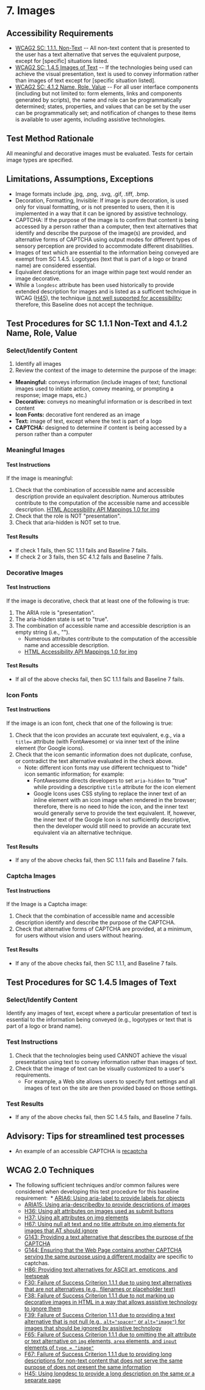 # 7. Images

## Accessibility Requirements
* [WCAG2 SC: 1.1.1. Non-Text](https://www.w3.org/TR/UNDERSTANDING-WCAG20/text-equiv-all.html) -- All non-text content that is presented to the user has a text alternative that serves the equivalent purpose, except for [specific] situations listed. 
* [WCAG2 SC: 1.4.5 Images of Text](https://www.w3.org/TR/UNDERSTANDING-WCAG20/visual-audio-contrast-text-presentation.html) -- If the technologies being used can achieve the visual presentation, text is used to convey information rather than images of text except for [specific situation listed].
* [WCAG2 SC: 4.1.2 Name, Role, Value](https://www.w3.org/TR/UNDERSTANDING-WCAG20/ensure-compat-rsv.html) -- For all user interface components (including but not limited to: form elements, links and components generated by scripts), the name and role can be programmatically determined; states, properties, and values that can be set by the user can be programmatically set; and notification of changes to these items is available to user agents, including assistive technologies. 

## Test Method Rationale
All meaningful and decorative images must be evaluated. Tests for certain image types are specified. 

## Limitations, Assumptions, Exceptions
  * Image formats include .jpg, .png, .svg, .gif, .tiff, .bmp.
  * Decoration, Formatting, Invisible: If image is pure decoration, is used only for visual formatting, or is not presented to users, then it is implemented in a way that it can be ignored by assistive technology.
 * CAPTCHA: If the purpose of the image is to confirm that content is being accessed by a person rather than a computer, then text alternatives that identify and describe the purpose of the image(s) are provided, and alternative forms of CAPTCHA using output modes for different types of sensory perception are provided to accommodate different disabilities.   
 * Images of text which are essential to the information being conveyed are exempt from SC 1.4.5. Logotypes (text that is part of a logo or brand name) are considered essential.
 * Equivalent descriptions for an image within page text would render an image decorative.
 * While a `longdesc` attribute has been used historically to provide extended description for images and is listed as a sufficent technique in WCAG ([H45](http://www.w3.org/TR/WCAG20-TECHS/H45.html)), the technique [is not well supported for accessibility](https://webaim.org/techniques/alttext/longdesctestcases.htm); therefore, this Baseline does not accept the technique.
 
## Test Procedures for SC 1.1.1 Non-Text and 4.1.2 Name, Role, Value
### Select/Identify Content
1. Identify all images
1. Review the context of the image to determine the purpose of the image:
  * **Meaningful:** conveys information (include images of text; functional images used to initiate action, convey meaning, or prompting a response; image maps, etc.)
  * **Decorative:** conveys no meaningful information or is described in text content 
  * **Icon Fonts:** decorative font rendered as an image
  * **Text:** image of text, except where the text is part of a logo
  * **CAPTCHA:** designed to determine if content is being accessed by a person rather than a computer

### Meaningful Images
#### Test Instructions
If the image is meaningful:
1. Check that the combination of accessible name and accessible description provide an equivalent description. Numerous attributes contribute to the computation of the accessible name and accessible description.
   [HTML Accessibility API Mappings 1.0 for img](https://www.w3.org/TR/2017/WD-html-aam-1.0-20171027/#img-element)
1. Check that the role is NOT "presentation".
1. Check that aria-hidden is NOT set to true.

#### Test Results
* If check 1 fails, then SC 1.1.1 fails and Baseline 7 fails.
* If check 2 or 3 fails, then SC 4.1.2 fails and Baseline 7 fails.

### Decorative Images
#### Test Instructions
If the image is decorative, check that at least one of the following is true:
1. The ARIA role is "presentation".
1. The aria-hidden state is set to "true".
1. The combination of accessible name and accessible description is an empty string (i.e., "").
    * Numerous attributes contribute to the computation of the accessible name and accessible description. 
    * [HTML Accessibility API Mappings 1.0 for img](https://www.w3.org/TR/2017/WD-html-aam-1.0-20171027/#img-element)

#### Test Results
* If all of the above checks fail, then SC 1.1.1 fails and Baseline 7 fails.

### Icon Fonts
#### Test Instructions
If the image is an icon font, check that one of the following is true: 
1. Check that the icon provides an accurate text equivalent, e.g., via a `title=` attribute (with FontAwesome) or via inner text of the inline element (for Google icons).
2. Check that the icon semantic information does not duplicate, confuse, or contradict the text alternative evaluated in the check above.
    * Note: different icon fonts may use different techniquest to "hide" icon semantic information; for example:
        * FontAwesome directs developers to set `aria-hidden` to "true" while providing a descriptive `title` attribute for the icon element
        * Google Icons uses CSS styling to replace the inner text of an inline element with an icon image when rendered in the browser; therefore, there is no need to hide the icon, and the inner text would generally serve to provide the text equivalent. If, however, the inner text of the Google Icon is not sufficiently descriptive, then the developer would still need to provide an accurate text equivalent via an alternative technique.

#### Test Results
* If any of the above checks fail, then SC 1.1.1 fails and Baseline 7 fails.

### Captcha Images
#### Test Instructions
If the Image is a Captcha image:
1. Check that the combination of accessible name and accessible description identify and describe the purpose of the CAPTCHA.
1. Check that alternative forms of CAPTCHA are provided, at a minimum, for users without vision and users without hearing.

#### Test Results
* If any of the above checks fail, then SC 1.1.1, and Baseline 7 fails.

## Test Procedures for SC 1.4.5 Images of Text
### Select/Identify Content
Identify any images of text, except where a particular presentation of text  is essential to the information being conveyed (e.g., logotypes or text that is part of a logo or brand name).

### Test Instructions 
1. Check that the technologies being used CANNOT achieve the visual presentation using text to convey information rather than images of text.
1. Check that the image of text can be visually customized to a user's requirements.
   * For example, a Web site allows users to specify font settings and all images of text on the site are then provided based on those settings.

### Test Results
* If any of the above checks fail, then SC 1.4.5 fails, and Baseline 7 fails.

## Advisory: Tips for streamlined test processes
* An example of an accessible CAPTCHA is [recaptcha](https://www.google.com/recaptcha/api2/demo?invisible=true)

## WCAG 2.0 Techniques
* The following sufficient techniques and/or common failures were considered when developing this test procedure for this baseline requirement:
  * [ARIA6: Using aria-label to provide labels for objects](https://www.w3.org/TR/WCAG20-TECHS/ARIA6.html)
  * [ARIA15: Using aria-describedby to provide descriptions of images](https://www.w3.org/TR/WCAG20-TECHS/ARIA15.html)
  * [H36: Using alt attributes on images used as submit buttons](https://www.w3.org/TR/WCAG20-TECHS/H36.html)
  * [H37: Using alt attributes on img elements](https://www.w3.org/TR/WCAG20-TECHS/H37.html)
  * [H67: Using null alt text and no title attribute on img elements for images that AT should ignore](https://www.w3.org/TR/WCAG20-TECHS/H67.html)
  * [G143: Providing a text alternative that describes the purpose of the CAPTCHA](https://www.w3.org/TR/WCAG20-TECHS/G143.html)
  * [G144: Ensuring that the Web Page contains another CAPTCHA serving the same purpose using a different modality](https://www.w3.org/TR/WCAG20-TECHS/G144.html) are specific to captchas.
  * [H86: Providing text alternatives for ASCII art, emoticons, and leetspeak](https://www.w3.org/TR/WCAG20-TECHS/H86.html)
  * [F30: Failure of Success Criterion 1.1.1 due to using text alternatives that are not alternatives (e.g., filenames or placeholder text)](https://www.w3.org/TR/WCAG20-TECHS/F30.html)
  * [F38: Failure of Success Criterion 1.1.1 due to not marking up decorative images in HTML in a way that allows assistive technology to ignore them](https://www.w3.org/TR/WCAG20-TECHS/F38.html) 
  * [F39: Failure of Success Criterion 1.1.1 due to providing a text alternative that is not null (e.g., `alt="spacer"` or `alt="image"`) for images that should be ignored by assistive technology](https://www.w3.org/TR/WCAG20-TECHS/F39.html) 
  * [F65: Failure of Success Criterion 1.1.1 due to omitting the alt attribute or text alternative on `img` elements, `area` elements, and `input` elements of `type = "image"`](https://www.w3.org/TR/WCAG20-TECHS/F65.html) 
  * [F67: Failure of Success Criterion 1.1.1 due to providing long descriptions for non-text content that does not serve the same purpose of does not present the same information](https://www.w3.org/TR/WCAG20-TECHS/F67.html) 
  * [H45: Using longdesc to provide a long description on the same or a separate page](http://www.w3.org/TR/WCAG20-TECHS/H45.html)
